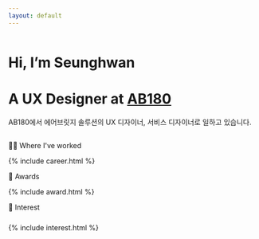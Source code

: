 ```yaml
---
layout: default
---
```


<div class='o-grid'>
  <div class='o-grid__col o-grid__col--full'>
      <hr style='visibility:hidden'>
      <h1 class='c-page__title'>Hi, I’m Seunghwan</h1>
      <h1 class='c-page__title'>A UX Designer at <a href='https://www.ab180.co' target='blank' ref='nofollow'>AB180</a></h1>
      <p class='c-page__subtitle'>AB180에서 에어브릿지 솔루션의 UX 디자이너, 서비스 디자이너로 일하고 있습니다.</p>
      <hr style='visibility:hidden'>
      <p class='c-page__type'>👨‍🚀 Where I've worked</p>
        {% include career.html %}
      <p class='c-page__type'>🏅 Awards</p>
        {% include award.html %}
      <p class='c-page__type'>🔭 Interest</p>
      <div style='padding: 10px 0;'>
          {% include interest.html %}
      </div>
  </div>
</div>
